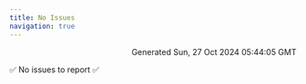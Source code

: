 ```yaml
---
title: No Issues
navigation: true
---
```


<p style="text-align:right;color:#cccs">
Generated Sun, 27 Oct 2024 05:44:05 GMT
</p>
<p>✅ No issues to report ✅</p>



